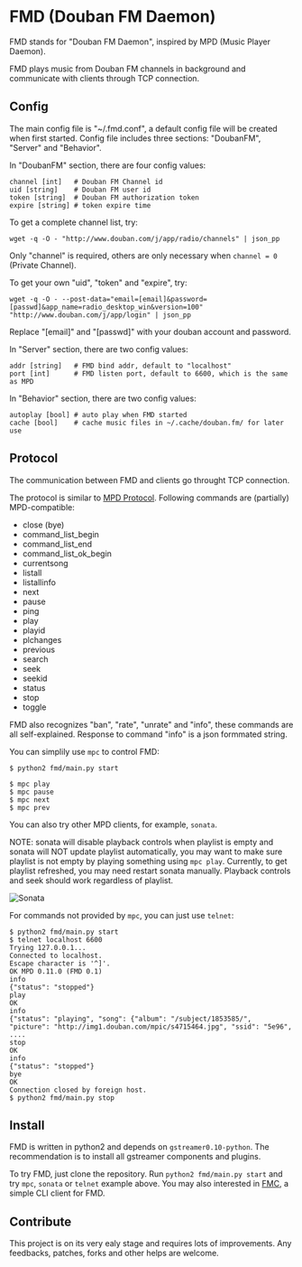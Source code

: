 # FMD (Douban FM Daemon)

FMD stands for "Douban FM Daemon", inspired by MPD (Music Player Daemon).

FMD plays music from Douban FM channels in background and communicate with clients through TCP connection.

## Config

The main config file is "~/.fmd.conf", a default config file will be created when first started.
Config file includes three sections: "DoubanFM", "Server" and "Behavior".

In "DoubanFM" section, there are four config values:

	channel [int]   # Douban FM Channel id
	uid [string]    # Douban FM user id
	token [string]  # Douban FM authorization token
	expire [string] # token expire time

To get a complete channel list, try:
	
	wget -q -O - "http://www.douban.com/j/app/radio/channels" | json_pp

Only "channel" is required, others are only necessary when `channel = 0` (Private Channel).

To get your own "uid", "token" and "expire", try:

	wget -q -O - --post-data="email=[email]&password=[passwd]&app_name=radio_desktop_win&version=100" "http://www.douban.com/j/app/login" | json_pp

Replace "[email]" and "[passwd]" with your douban account and password.

In "Server" section, there are two config values:

	addr [string]   # FMD bind addr, default to "localhost"
	port [int]      # FMD listen port, default to 6600, which is the same as MPD

In "Behavior" section, there are two config values:

	autoplay [bool] # auto play when FMD started
    cache [bool]    # cache music files in ~/.cache/douban.fm/ for later use

## Protocol

The communication between FMD and clients go throught TCP connection.

The protocol is similar to [MPD Protocol](http://mpd.wikia.com/wiki/MusicPlayerDaemonCommands). Following commands are (partially) MPD-compatible:

 * close (bye)
 * command\_list\_begin
 * command\_list\_end
 * command\_list\_ok\_begin
 * currentsong
 * listall
 * listallinfo
 * next
 * pause
 * ping
 * play
 * playid
 * plchanges
 * previous
 * search
 * seek
 * seekid
 * status
 * stop
 * toggle

FMD also recognizes "ban", "rate", "unrate" and "info", these commands are all self-explained.
Response to command "info" is a json formmated string.

You can simplily use `mpc` to control FMD:

	$ python2 fmd/main.py start

    $ mpc play
    $ mpc pause
    $ mpc next
    $ mpc prev

You can also try other MPD clients, for example, `sonata`.

NOTE: sonata will disable playback controls when playlist is empty and 
sonata will NOT update playlist automatically, you may want to make sure
playlist is not empty by playing something using `mpc play`. Currently, to get
playlist refreshed, you may need restart sonata manually. Playback controls and
seek should work regardless of playlist.

![Sonata](http://p.twimg.com/AgvMGieCMAE5F8E.png)

For commands not provided by `mpc`, you can just use `telnet`:

    $ python2 fmd/main.py start
    $ telnet localhost 6600
    Trying 127.0.0.1...
    Connected to localhost.
    Escape character is '^]'.
    OK MPD 0.11.0 (FMD 0.1)
    info
    {"status": "stopped"}
    play
    OK
    info
    {"status": "playing", "song": {"album": "/subject/1853585/", "picture": "http://img1.douban.com/mpic/s4715464.jpg", "ssid": "5e96", ....
    stop
    OK
    info
    {"status": "stopped"}
    bye
    OK
    Connection closed by foreign host.
    $ python2 fmd/main.py stop


## Install

FMD is written in python2 and depends on `gstreamer0.10-python`. The recommendation is to install all gstreamer components and plugins.

To try FMD, just clone the repository. Run `python2 fmd/main.py start` and try `mpc`, `sonata` or `telnet` example above. You may also interested in [FMC](https://github.com/hzqtc/fmc), a simple CLI client for FMD.

## Contribute

This project is on its very ealy stage and requires lots of improvements. Any feedbacks, patches, forks and other helps are welcome.

